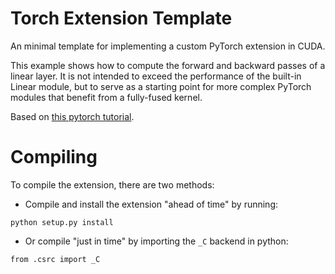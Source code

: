 # Torch Extension Template
An minimal template for implementing a custom PyTorch extension in CUDA.

This example shows how to compute the forward and backward passes of a linear layer. It is not intended to exceed the performance of the built-in Linear module, but to serve as a starting point for more complex PyTorch modules that benefit from a fully-fused kernel.

Based on [this pytorch tutorial](https://pytorch.org/tutorials/advanced/cpp_extension.html).

# Compiling
To compile the extension, there are two methods:
* Compile and install the extension "ahead of time" by running:
```
python setup.py install
```
* Or compile "just in time" by importing the `_C` backend in python:
```
from .csrc import _C
```
